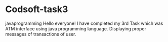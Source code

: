 # Codsoft-task3
javaprogramming
Hello everyone!
I have completed my 3rd Task which was ATM interface using java programming language.
Displaying proper messages of transactions of user.
